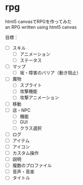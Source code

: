 # rpg  

html5 canvasでRPGを作ってみた  
an RPG written using html5 canvas  

目標：  
- [ ] スキル
  - [ ] アニメーション
  - [ ] ステータス
- [ ] マップ
  - [ ] 坂・障害のバリア（動き阻止）
- [ ] 魔物
  - [ ] スプライト
  - [ ] 攻撃機能
  - [ ] 攻撃アニメーション    
- [ ] 移動
- [ ] 店・NPC
  - [ ] 機能
  - [ ] GUI
  - [ ] クラス選択
- [ ] ログ
- [ ] アイテム
- [ ] アイコン
- [ ] カスタム操作
- [ ] 説明
- [ ] 複数のプロファイル
- [ ] 音声・音楽
- [ ] タイトル
